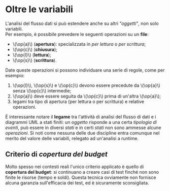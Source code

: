 <!-- KaTeX op macro definitions -->
<div style="display: none; margin: 0;">
$$
\require{color}
% Regular operations
\def\op#1{
  \fcolorbox{black}{white}{$\vphantom{d} \sf{#1}$}
}
\def\d{\op{d} \,}
\def\a{\op{a} \,}
\def\u{\op{u} \,}
% Erroneous operations
\def\opR#1{
  \fcolorbox{black}{orangered}{$\vphantom{d} \color{white}{\sf{#1}}$}
}
\def\dR{\opR{d} \,}
\def\aR{\opR{a} \,}
\def\uR{\opR{u} \,}
% Subscript operations
\def\Op#1#2{
  \fcolorbox{black}{white}{$\vphantom{d_6} \sf{#1}_{#2}$}
}
\def\D#1{\Op{d}{#1} \,}
\def\A#1{\Op{a}{#1} \,}
\def\U#1{\Op{u}{#1} \,}
% Warning subscript operations
\def\OpW#1#2{
  \fcolorbox{black}{orange}{$\vphantom{d_6} \sf{#1}_{#2}$}
}
% Green subscript operations
\def\OpG#1#2{
  \fcolorbox{black}{lightgreen}{$\vphantom{d_6} \sf{#1}_{#2}$}
}
\def\DG#1{\OpG{d}{#1} \,}
\def\AG#1{\OpG{a}{#1} \,}
\def\UG#1{\OpG{u}{#1} \,}
% Error
\def\Err{
  \color{red}{\sf{ERROR}}
}
\def\err{
  \, \Err
}
$$
</div>

# Oltre le variabili

L'analisi del flusso dati si può estendere anche su altri _"oggetti"_, non solo variabili. \
Per esempio, è possibile prevedere le seguenti operazioni su un __file__:

- \\(\op{a}\\) (__apertura__): specializzata in _per lettura_ o _per scrittura_;
- \\(\op{c}\\) (__chiusura__);
- \\(\op{l}\\) (__lettura__);
- \\(\op{s}\\) (__scrittura__).

Date queste operazioni si possono individuare una serie di regole, come per esempio:

1. \\(\op{l}\\), \\(\op{s}\\) e \\(\op{c}\\) devono essere precedute da \\(\op{a}\\) senza \\(\op{c}\\) intermedie;
2. \\(\op{a}\\) deve essere seguita da \\(\op{c}\\) prima di un'altra \\(\op{a}\\);
3. legami tra tipo di apertura (per lettura o per scrittura) e relative operazioni.

È interessante notare il __legame__ tra l'attività di analisi del flusso di dati e i diagrammi UML a stati finiti: un _oggetto_ risponde a una certa _tipologia di eventi_, può essere in diversi _stati_ e in certi _stati_ non sono ammesse alcune _operazioni_.
Si noti come nessuna delle due discipline entra comunque nel merito del valore delle variabili, relegato ad un'analisi a runtime.

## Criterio di _copertura del budget_

Molto spesso nei contesti reali l'unico criterio applicato è quello di __copertura del budget__: si continuano a creare casi di test finché non sono finite le risorse (tempo e soldi).
Questa tecnica ovviamente non fornisce alcuna garanzia sull'efficacia dei test, ed è sicuramente sconsigliata.
